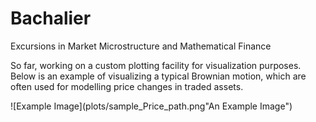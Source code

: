 # Bachalier
Excursions in Market Microstructure and Mathematical Finance

So far, working on a custom plotting facility for visualization purposes. Below is an example of visualizing a typical Brownian motion, which are often used for modelling price changes in traded assets.

![Example Image](plots/sample_Price_path.png"An Example Image")

